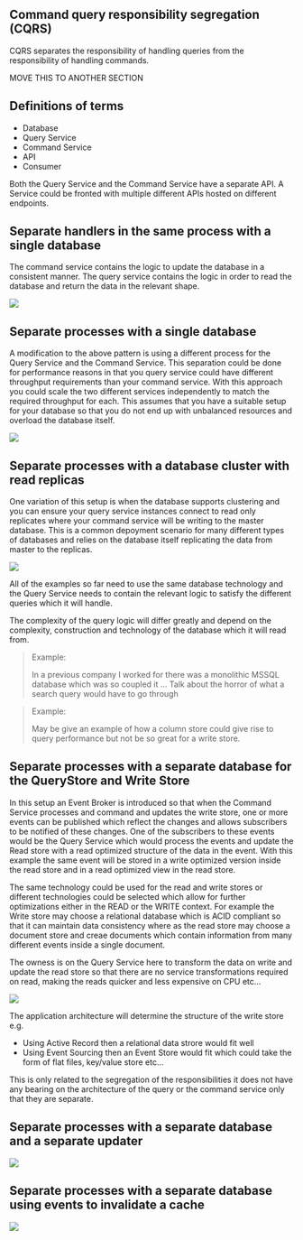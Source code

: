 ## Command query responsibility segregation (CQRS)

CQRS separates the responsibility of handling queries from the responsibility of handling commands.  

MOVE THIS TO ANOTHER SECTION
## Definitions of terms

- Database
- Query Service
- Command Service
- API
- Consumer

Both the Query Service and the Command Service have a separate API.  A Service could be fronted with multiple different APIs hosted on different endpoints.

## Separate handlers in the same process with a single database

The command service contains the logic to update the database in a consistent manner.  The query service contains the logic in order to read the database and return the data in the relevant shape.

![](images/cqrs-no-message-bus.png)

## Separate processes with a single database

A modification to the above pattern is using a different process for the Query Service and the Command Service.  This separation could be done for performance reasons in that you query service could have different throughput requirements than your command service.   With this approach you could scale the two different services independently to match the required throughput for each.  This assumes that you have a suitable setup for your database so that you do not end up with unbalanced resources and overload the database itself.

![](images/cqrs-no-message-bus-separate-processes.png)

## Separate processes with a database cluster with read replicas

One variation of this setup is when the database supports clustering and you can ensure your query service instances connect to read only replicates where your command service will be writing to the master database.  This is a common depoyment scenario for many different types of databases and relies on the database itself replicating the data from master to the replicas.

![](images/cqrs-no-message-bus-read-replicas.png)

All of the examples so far need to use the same database technology and the Query Service needs to contain the relevant logic to satisfy the different queries which it will handle.

The complexity of the query logic will differ greatly and depend on the complexity, construction and technology of the database which it will read from.

> Example:
>
> In a previous company I worked for there was a monolithic MSSQL database which was so coupled it ...  Talk about the horror of what a search query would have to go through

> Example:
>
> May be give an example of how a column store could give rise to query performance but not be so great for a write store.


## Separate processes with a separate database for the QueryStore and Write Store

In this setup an Event Broker is introduced so that when the Command Service processes and command and updates the write store, one or more events can be published which reflect the changes and allows subscribers to be notified of these changes.  One of the subscribers to these events would be the Query Service which would process the events and update the Read store with a read optimized structure of the data in the event.  With this example the same event will be stored in a write optimized version inside the read store and in a read optimized view in the read store.

The same technology could be used for the read and write stores or different technologies could be selected which allow for further optimizations either in the READ or the WRITE context.  For example the Write store may choose a relational database which is ACID compliant so that it can maintain data consistency where as the read store may choose a document store and creae documents which contain information from many different events inside a single document.

The owness is on the Query Service here to transform the data on write and update the read store so that there are no service transformations required on read, making the reads quicker and less expensive on CPU etc...

![](images/cqrs-with-message-bus.png)

The application architecture will determine the structure of the write store e.g.  
- Using Active Record then a relational data strore would fit well
- Using Event Sourcing then an Event Store would fit which could take the form of flat files, key/value store etc...


This is only related to the segregation of the responsibilities it does not have any bearing on the architecture of the query or the command service only that they are separate.

## Separate processes with a separate database and a separate updater

![](images/cqrs-with-message-bus-and-updater.png)

## Separate processes with a separate database using events to invalidate a cache

![](images/cqrs-with-message-bus-and-cache.png)

